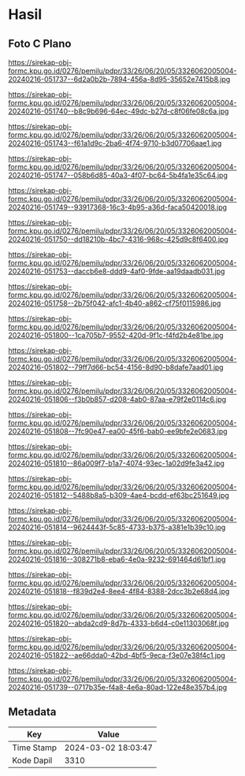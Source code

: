 # Hasil

## Foto C Plano

https://sirekap-obj-formc.kpu.go.id/0276/pemilu/pdpr/33/26/06/20/05/3326062005004-20240216-051737--6d2a0b2b-7894-456a-8d95-35652e7415b8.jpg

https://sirekap-obj-formc.kpu.go.id/0276/pemilu/pdpr/33/26/06/20/05/3326062005004-20240216-051740--b8c9b696-64ec-49dc-b27d-c8f06fe08c6a.jpg

https://sirekap-obj-formc.kpu.go.id/0276/pemilu/pdpr/33/26/06/20/05/3326062005004-20240216-051743--f61a1d9c-2ba6-4f74-9710-b3d07706aae1.jpg

https://sirekap-obj-formc.kpu.go.id/0276/pemilu/pdpr/33/26/06/20/05/3326062005004-20240216-051747--058b6d85-40a3-4f07-bc64-5b4fa1e35c64.jpg

https://sirekap-obj-formc.kpu.go.id/0276/pemilu/pdpr/33/26/06/20/05/3326062005004-20240216-051749--93917368-16c3-4b95-a36d-faca50420018.jpg

https://sirekap-obj-formc.kpu.go.id/0276/pemilu/pdpr/33/26/06/20/05/3326062005004-20240216-051750--dd18210b-4bc7-4316-968c-425d9c8f6400.jpg

https://sirekap-obj-formc.kpu.go.id/0276/pemilu/pdpr/33/26/06/20/05/3326062005004-20240216-051753--daccb6e8-ddd9-4af0-9fde-aa19daadb031.jpg

https://sirekap-obj-formc.kpu.go.id/0276/pemilu/pdpr/33/26/06/20/05/3326062005004-20240216-051758--2b75f042-afc1-4b40-a862-cf75f0115986.jpg

https://sirekap-obj-formc.kpu.go.id/0276/pemilu/pdpr/33/26/06/20/05/3326062005004-20240216-051800--1ca705b7-9552-420d-9f1c-f4fd2b4e81be.jpg

https://sirekap-obj-formc.kpu.go.id/0276/pemilu/pdpr/33/26/06/20/05/3326062005004-20240216-051802--79ff7d66-bc54-4156-8d90-b8dafe7aad01.jpg

https://sirekap-obj-formc.kpu.go.id/0276/pemilu/pdpr/33/26/06/20/05/3326062005004-20240216-051806--f3b0b857-d208-4ab0-87aa-e79f2e0114c6.jpg

https://sirekap-obj-formc.kpu.go.id/0276/pemilu/pdpr/33/26/06/20/05/3326062005004-20240216-051808--7fc90e47-ea00-45f6-bab0-ee9bfe2e0683.jpg

https://sirekap-obj-formc.kpu.go.id/0276/pemilu/pdpr/33/26/06/20/05/3326062005004-20240216-051810--86a009f7-b1a7-4074-93ec-1a02d9fe3a42.jpg

https://sirekap-obj-formc.kpu.go.id/0276/pemilu/pdpr/33/26/06/20/05/3326062005004-20240216-051812--5488b8a5-b309-4ae4-bcdd-ef63bc251649.jpg

https://sirekap-obj-formc.kpu.go.id/0276/pemilu/pdpr/33/26/06/20/05/3326062005004-20240216-051814--9624443f-5c85-4733-b375-a381e1b39c10.jpg

https://sirekap-obj-formc.kpu.go.id/0276/pemilu/pdpr/33/26/06/20/05/3326062005004-20240216-051816--308271b8-eba6-4e0a-9232-691464d61bf1.jpg

https://sirekap-obj-formc.kpu.go.id/0276/pemilu/pdpr/33/26/06/20/05/3326062005004-20240216-051818--f839d2e4-8ee4-4f84-8388-2dcc3b2e68d4.jpg

https://sirekap-obj-formc.kpu.go.id/0276/pemilu/pdpr/33/26/06/20/05/3326062005004-20240216-051820--abda2cd9-8d7b-4333-b6d4-c0e11303068f.jpg

https://sirekap-obj-formc.kpu.go.id/0276/pemilu/pdpr/33/26/06/20/05/3326062005004-20240216-051822--ae66dda0-42bd-4bf5-9eca-f3e07e38f4c1.jpg

https://sirekap-obj-formc.kpu.go.id/0276/pemilu/pdpr/33/26/06/20/05/3326062005004-20240216-051739--0717b35e-f4a8-4e6a-80ad-122e48e357b4.jpg


## Metadata

| Key        | Value               |
| ---------- | ------------------- |
| Time Stamp | 2024-03-02 18:03:47 |
| Kode Dapil | 3310                |



